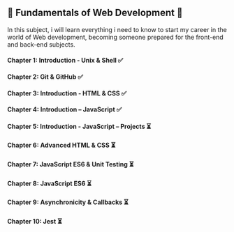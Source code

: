 ## :rocket: Fundamentals of Web Development :rocket:

In this subject, i will learn everything i need to know to start my career in the world of Web development, becoming someone prepared for the front-end and back-end subjects.

#### Chapter 1: Introduction - Unix & Shell :white_check_mark:

#### Chapter 2: Git & GitHub :white_check_mark:

#### Chapter 3: Introduction - HTML & CSS :white_check_mark:

#### Chapter 4: Introduction – JavaScript :white_check_mark:

#### Chapter 5: Introduction - JavaScript – Projects :hourglass_flowing_sand:

#### Chapter 6: Advanced HTML & CSS :hourglass_flowing_sand:

#### Chapter 7: JavaScript ES6 & Unit Testing :hourglass_flowing_sand:

#### Chapter 8: JavaScript ES6 :hourglass_flowing_sand:

#### Chapter 9: Asynchronicity & Callbacks :hourglass_flowing_sand:

#### Chapter 10: Jest :hourglass_flowing_sand:
